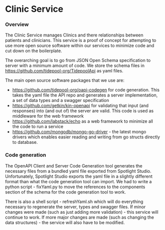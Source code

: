 # Clinic Service
### Overview

The Clinic Service manages Clinics and there relationships between patients and clinicians.
This service is a proof of concept for attempting to use more open source software
within our services to minimize code and cut down on the boilerplate.

The overarching goal is to go from JSON Open Schema specification to server with a minimum 
amount of code.  We store the schema files in https://github.com/tidepool-org/TidepoolApi
as yaml files.

The main open source software packages that we use are:

* https://github.com/tidepool-org/oapi-codegen for code generation.  This takes the yaml file 
the API repo and generates a server implementation, a set of data types and a swagger 
specification
* https://github.com/getkin/kin-openapi for validating that input (and responses) into 
(and out of) the server are valid.  This code is used as middleware for the web framework
* https://github.com/labstack/echo as a web framework to minimize all the code to run a
service
* https://github.com/mongodb/mongo-go-driver - the latest mongo drivers which enables easier
reading and writing from go structs directly to database.

### Code generation

The OpenAPI Client and Server Code Generation tool generates the necessary files from
a bundled yaml file exported from Spotlight Studio.  Unfortunately, Spotlight Studio 
exports the yaml file in a slightly different format than what the code generation tool
can import.  We had to write a python script - fixYaml.py to move the references to the components 
section of the schema for the code generation tool to work.

There is also a shell script - refreshYaml.sh which will do everything necessary to 
regenerate the server, types and swagger files.  If minor changes were made (such as 
just adding more validation) - this service will continue to work.  If more major changes
are made (such as changing the data structures) - the service will also have to be 
modified.